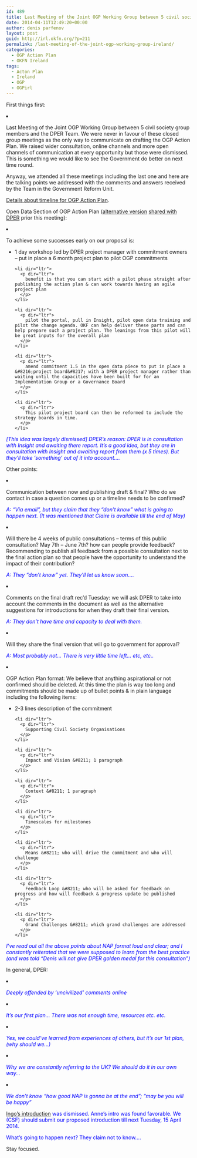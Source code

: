 ```yaml
---
id: 489
title: Last Meeting of the Joint OGP Working Group between 5 civil society group members and the D/PER Team
date: 2014-04-11T12:49:20+00:00
author: denis parfenov
layout: post
guid: http://irl.okfn.org/?p=211
permalink: /last-meeting-of-the-joint-ogp-working-group-ireland/
categories:
  - OGP Action Plan
  - OKFN Ireland
tags:
  - Acton Plan
  - Ireland
  - OGP
  - OGPirl
---
```

<p dir="ltr" id="docs-internal-guid-006646e3-50b7-72a2-5638-6955874c91b3">
  First things first:
</p>

<li dir="ltr">
  <p dir="ltr">
    Last Meeting of the Joint OGP Working Group between 5 civil society group members and the DPER Team. We were never in favour of these closed group meetings as the only way to communicate on drafting the OGP Action Plan. We raised wider consultation, online channels and more open channels of communication at every opportunity but those were dismissed. This is something we would like to see the Government do better on next time round.
  </p>
</li>

<p dir="ltr">
  Anyway, we attended all these meetings including the last one and here are the talking points we addressed with the comments and answers received by the Team in the Government Reform Unit.
</p>

<p dir="ltr">
  <a href="http://irl.okfn.org/projects/1st-irish-ogp-action-plan/" target="_blank">Details about timeline for OGP Action Plan</a>.
</p>

<p dir="ltr">
  Open Data Section of OGP Action Plan (<a href="https://twitter.com/prfnv/status/454178703304847360" target="_blank">alternative version</a> <a href="https://twitter.com/prfnv/status/454178703304847360" target="_blank">shared with DPER</a> prior this meeting):
</p>

<li dir="ltr">
  <p dir="ltr">
    To achieve some successes early on our proposal is:
  </p>
  
  <ul>
    <li dir="ltr">
      <p dir="ltr">
        1 day workshop led by DPER project manager with commitment owners &#8211; put in place a 6 month project plan to pilot OGP commitments
      </p>
    </li>
    
    <li dir="ltr">
      <p dir="ltr">
        benefit is that you can start with a pilot phase straight after publishing the action plan & can work towards having an agile project plan
      </p>
    </li>
    
    <li dir="ltr">
      <p dir="ltr">
        pilot the portal, pull in Insight, pilot open data training and pilot the change agenda. OKF can help deliver these parts and can help prepare such a project plan. The leanings from this pilot will be great inputs for the overall plan
      </p>
    </li>
    
    <li dir="ltr">
      <p dir="ltr">
        amend commitment 1.5 in the open data piece to put in place a &#8216;project board&#8217; with a DPER project manager rather than waiting until the capacities have been built for for an Implementation Group or a Governance Board
      </p>
    </li>
    
    <li dir="ltr">
      <p dir="ltr">
        This pilot project board can then be reformed to include the strategy boards in time.
      </p>
    </li>
  </ul>
</li>

<p dir="ltr">
  <span style="color: #0000ff;"><em>[This idea was largely dismissed] DPER&#8217;s reason: DPER is in consultation with Insight and awaiting there report. It’s a good idea, but they are in consultation with Insight and awaiting report from them (x 5 times). But they’ll take &#8216;something&#8217; out of it into account….</em></span>
</p>

<p dir="ltr">
  Other points:
</p>

<li dir="ltr">
  <p dir="ltr">
    Communication between now and publishing draft & final? Who do we contact in case a question comes up or a timeline needs to be confirmed?
  </p>
</li>

<p dir="ltr">
  <span style="color: #0000ff;"><em>A: “Via email”, but they claim that they “don’t know” what is going to happen next. (It was mentioned that Claire is available till the end of May)</em></span>
</p>

<li dir="ltr">
  <p dir="ltr">
    Will there be 4 weeks of public consultations &#8211; terms of this public consultation? May 7th &#8211; June 7th? how can people provide feedback? Recommending to publish all feedback from a possible consultation next to the final action plan so that people have the opportunity to understand the impact of their contribution?
  </p>
</li>

<p dir="ltr">
  <span style="color: #0000ff;"><em>A: They “don’t know” yet. They’ll let us know soon….</em></span>
</p>

<li dir="ltr">
  <p dir="ltr">
    Comments on the final draft rec’d Tuesday: we will ask DPER to take into account the comments in the document as well as the alternative suggestions for introductions for when they draft their final version.
  </p>
</li>

<p dir="ltr">
  <span style="color: #0000ff;"><em>A: They don’t have time and capacity to deal with them.</em></span>
</p>

<li dir="ltr">
  <p dir="ltr">
    Will they share the final version that will go to government for approval?
  </p>
</li>

<p dir="ltr">
  <span style="color: #0000ff;"><em>A: Most probably not… There is very little time left… etc, etc..</em></span>
</p>

<li dir="ltr">
  <p dir="ltr">
    OGP Action Plan format: We believe that anything aspirational or not confirmed should be deleted. At this time the plan is way too long and commitments should be made up of bullet points & in plain language including the following items:
  </p>
  
  <ul>
    <li dir="ltr">
      <p dir="ltr">
        2-3 lines description of the commitment
      </p>
    </li>
    
    <li dir="ltr">
      <p dir="ltr">
        Supporting Civil Society Organisations
      </p>
    </li>
    
    <li dir="ltr">
      <p dir="ltr">
        Impact and Vision &#8211; 1 paragraph
      </p>
    </li>
    
    <li dir="ltr">
      <p dir="ltr">
        Context &#8211; 1 paragraph
      </p>
    </li>
    
    <li dir="ltr">
      <p dir="ltr">
        Timescales for milestones
      </p>
    </li>
    
    <li dir="ltr">
      <p dir="ltr">
        Means &#8211; who will drive the commitment and who will challenge
      </p>
    </li>
    
    <li dir="ltr">
      <p dir="ltr">
        Feedback Loop &#8211; who will be asked for feedback on progress and how will feedback & progress update be published
      </p>
    </li>
    
    <li dir="ltr">
      <p dir="ltr">
        Grand Challenges &#8211; which grand challenges are addressed
      </p>
    </li>
  </ul>
</li>

<p dir="ltr">
  <span style="color: #0000ff;"><em>I’ve read out all the above points about NAP format loud and clear; and I constantly reiterated that we were supposed to learn from the best practice (and was told “Denis will not give DPER golden medal for this consultation”)</em></span>
</p>

<p dir="ltr">
  In general, DPER:
</p>

<li dir="ltr">
  <p dir="ltr">
    <span style="color: #0000ff;"><em>Deeply offended by &#8216;uncivilized&#8217; comments online</em></span>
  </p>
</li>

<li dir="ltr">
  <p dir="ltr">
    <span style="color: #0000ff;"><em>It’s our first plan… There was not enough time, resources etc. etc.</em></span>
  </p>
</li>

<li dir="ltr">
  <p dir="ltr">
    <span style="color: #0000ff;"><em>Yes, we could’ve learned from experiences of others, but it’s our 1st plan, (why should we…)</em></span>
  </p>
</li>

<li dir="ltr">
  <p dir="ltr">
    <span style="color: #0000ff;"><em>Why we are constantly referring to the UK? We should do it in our own way…</em></span>
  </p>
</li>

<li dir="ltr">
  <p dir="ltr">
    <span style="color: #0000ff;"><em>We don’t know &#8220;how good NAP is gonna be at the end&#8221;; “may be you will be happy”</em></span>
  </p>
</li>

<p dir="ltr">
  <a href="https://docs.google.com/document/d/1F8SpsgI8K1NKP_Zv1VFyurdYflrZzLV_qA2mWheFeAY/edit" target="_blank">Ingo’s introduction</a> <span style="color: #0000ff;">was dismissed. Anne’s intro was found favorable. We (CSF) should submit our proposed introduction till next Tuesday, 15 April 2014.</span>
</p>

<p dir="ltr">
  <span style="color: #0000ff;">What’s going to happen next? They claim not to know….</span>
</p>

<p dir="ltr">
  Stay focused.
</p>